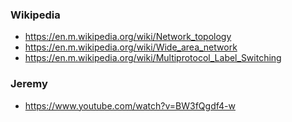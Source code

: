 ### Wikipedia
- https://en.m.wikipedia.org/wiki/Network_topology
- https://en.m.wikipedia.org/wiki/Wide_area_network
- https://en.m.wikipedia.org/wiki/Multiprotocol_Label_Switching

### Jeremy
- https://www.youtube.com/watch?v=BW3fQgdf4-w
